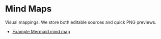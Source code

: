 # Mind Maps

Visual mappings. We store both editable sources and quick PNG previews.

- [Example Mermaid mind map](example-mindmap.md)
